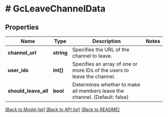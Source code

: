 # # GcLeaveChannelData

## Properties

Name | Type | Description | Notes
------------ | ------------- | ------------- | -------------
**channel_url** | **string** | Specifies the URL of the channel to leave. |
**user_ids** | **int[]** | Specifies an array of one or more IDs of the users to leave the channel. |
**should_leave_all** | **bool** | Determines whether to make all members leave the channel. (Default: false) |

[[Back to Model list]](../../README.md#models) [[Back to API list]](../../README.md#endpoints) [[Back to README]](../../README.md)
